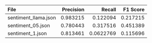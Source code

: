 | File                 |   Precision |    Recall |   F1 Score |
|:---------------------|------------:|----------:|-----------:|
| sentiment_llama.json |    0.983215 | 0.122094  |   0.217215 |
| sentiment_05.json    |    0.780443 | 0.317516  |   0.451389 |
| sentiment_1.json     |    0.813461 | 0.0622769 |   0.115696 |